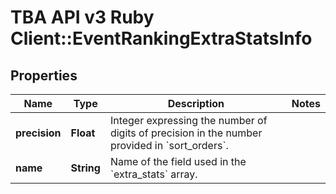 # TBA API v3 Ruby Client::EventRankingExtraStatsInfo

## Properties
Name | Type | Description | Notes
------------ | ------------- | ------------- | -------------
**precision** | **Float** | Integer expressing the number of digits of precision in the number provided in &#x60;sort_orders&#x60;. | 
**name** | **String** | Name of the field used in the &#x60;extra_stats&#x60; array. | 


